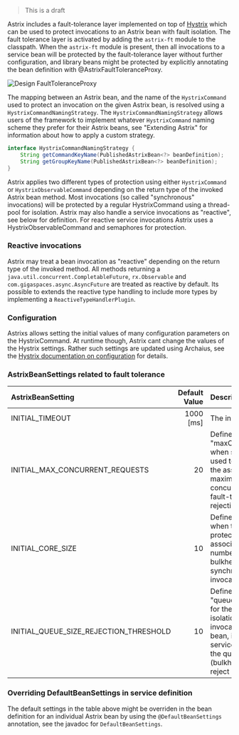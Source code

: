 > This is a draft

Astrix includes a fault-tolerance layer implemented on top of [Hystrix](https://github.com/Netflix/Hystrix) which can be used to protect invocations to an Astrix bean with fault isolation. The fault tolerance layer is activated by adding the `astrix-ft` module to the classpath. When the `astrix-ft` module is present, then all invocations to a service bean will be protected by the fault-tolerance layer without further configuration, and library beans might be protected by explicitly annotating the bean definition with @AstrixFaultToleranceProxy.

![Design FaultToleranceProxy](images/bean-fault-tolerance-design.png)

The mapping between an Astrix bean, and the name of the `HystrixCommand` used to protect an invocation on the given Astrix bean, is resolved using a `HystrixCommandNamingStrategy`. The `HystrixCommandNamingStrategy` allows users of the framework to implement whatever `HystrixCommand` naming scheme they prefer for their Astrix beans, see "Extending Astrix" for information about how to apply a custom strategy.

```java
interface HystrixCommandNamingStrategy {
    String getCommandKeyName(PublishedAstrixBean<?> beanDefinition);
	String getGroupKeyName(PublishedAstrixBean<?> beanDefinition);
}
```
Astrix applies two different types of protection using either `HystrixCommand` or `HystrixObservableCommand` depending on the return type of the invoked Astrix bean method. Most invocations (so called "synchronous" invocations) will be protected by a regular HystrixCommand using a thread-pool for isolation. Astrix may also handle a service invocations as "reactive", see below for definition. For reactive service invocations Astrix uses a HystrixObservableCommand and semaphores for protection.

### Reactive invocations
Astrix may treat a bean invocation as "reactive" depending on the return type of the invoked method. All methods returning a `java.util.concurrent.CompletableFuture`, `rx.Observable` and `com.gigaspaces.async.AsyncFuture` are treated as reactive by default. Its possible to extends the reactive type handling to include more types by implementing a `ReactiveTypeHandlerPlugin`.

### Configuration
Astrixs allows setting the initial values of many configuration parameters on the HystrixCommand. At runtime though, Astrix cant change the values of the Hystrix settings. Rather such settings are updated using Archaius, see the [Hystrix documentation on configuration](https://github.com/Netflix/Hystrix/wiki/Configuration) for details.

### AstrixBeanSettings related to fault tolerance
AstrixBeanSetting           | Default Value | Description 
:-------------------------- | -------------:|:--------------
INITIAL_TIMEOUT  | 1000 [ms]        | The initial timeout
INITIAL_MAX_CONCURRENT_REQUESTS  | 20 | Defines the default "maxConcurrentRequests" when semaphore isolation is used to protect invocations to the associated bean, i.e. the maximum number of concurrent requests before the fault-tolerance layer starts rejecting invocations
INITIAL_CORE_SIZE  | 10 | Defines the default "coreSize" when thread isolation is used to protect invocations to the associated bean, i.e. the number of threads in the bulkhead associated with a synchronous service invocation.
INITIAL_QUEUE_SIZE_REJECTION_THRESHOLD  | 10 |  Defines the default "queueSizeRejectionThreshold" for the queue when thread isolation is used to protect invocations to the associated bean, i.e. number of pending service invocations allowed in the queue to a thread-pool (bulkhead) before starting to reject invocations.

### Overriding DefaultBeanSettings in service definition
The default settings in the table above might be overriden in the bean definition for an individual Astrix bean by using the `@DefaultBeanSettings` annotation, see the javadoc for `DefaultBeanSettings`.


